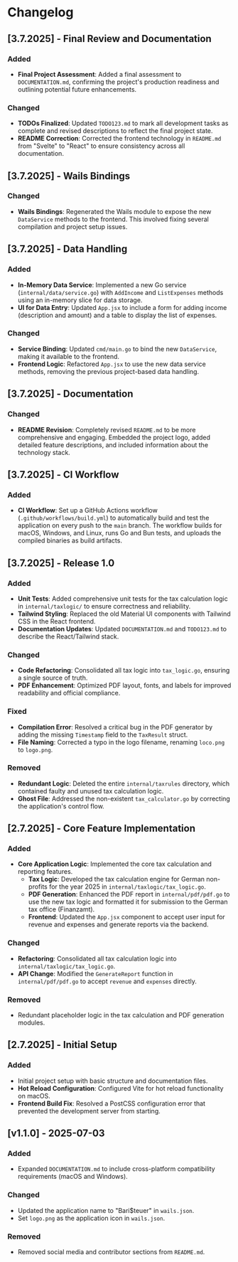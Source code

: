 # Changelog

## [3.7.2025] - Final Review and Documentation

### Added
- **Final Project Assessment**: Added a final assessment to `DOCUMENTATION.md`, confirming the project's production readiness and outlining potential future enhancements.

### Changed
- **TODOs Finalized**: Updated `TODO123.md` to mark all development tasks as complete and revised descriptions to reflect the final project state.
- **README Correction**: Corrected the frontend technology in `README.md` from "Svelte" to "React" to ensure consistency across all documentation.
## [3.7.2025] - Wails Bindings

### Changed
- **Wails Bindings**: Regenerated the Wails module to expose the new `DataService` methods to the frontend. This involved fixing several compilation and project setup issues.

## [3.7.2025] - Data Handling

### Added
- **In-Memory Data Service**: Implemented a new Go service (`internal/data/service.go`) with `AddIncome` and `ListExpenses` methods using an in-memory slice for data storage.
- **UI for Data Entry**: Updated `App.jsx` to include a form for adding income (description and amount) and a table to display the list of expenses.

### Changed
- **Service Binding**: Updated `cmd/main.go` to bind the new `DataService`, making it available to the frontend.
- **Frontend Logic**: Refactored `App.jsx` to use the new data service methods, removing the previous project-based data handling.

## [3.7.2025] - Documentation

### Changed
- **README Revision**: Completely revised `README.md` to be more comprehensive and engaging. Embedded the project logo, added detailed feature descriptions, and included information about the technology stack.

## [3.7.2025] - CI Workflow

### Added
- **CI Workflow**: Set up a GitHub Actions workflow (`.github/workflows/build.yml`) to automatically build and test the application on every push to the `main` branch. The workflow builds for macOS, Windows, and Linux, runs Go and Bun tests, and uploads the compiled binaries as build artifacts.

## [3.7.2025] - Release 1.0

### Added
- **Unit Tests**: Added comprehensive unit tests for the tax calculation logic in `internal/taxlogic/` to ensure correctness and reliability.
- **Tailwind Styling**: Replaced the old Material UI components with Tailwind CSS in the React frontend.
- **Documentation Updates**: Updated `DOCUMENTATION.md` and `TODO123.md` to describe the React/Tailwind stack.

### Changed
- **Code Refactoring**: Consolidated all tax logic into `tax_logic.go`, ensuring a single source of truth.
- **PDF Enhancement**: Optimized PDF layout, fonts, and labels for improved readability and official compliance.


### Fixed
- **Compilation Error**: Resolved a critical bug in the PDF generator by adding the missing `Timestamp` field to the `TaxResult` struct.
- **File Naming**: Corrected a typo in the logo filename, renaming `loco.png` to `logo.png`.

### Removed
- **Redundant Logic**: Deleted the entire `internal/taxrules` directory, which contained faulty and unused tax calculation logic.
- **Ghost File**: Addressed the non-existent `tax_calculator.go` by correcting the application's control flow.

## [2.7.2025] - Core Feature Implementation

### Added
- **Core Application Logic**: Implemented the core tax calculation and reporting features.
  - **Tax Logic**: Developed the tax calculation engine for German non-profits for the year 2025 in `internal/taxlogic/tax_logic.go`.
  - **PDF Generation**: Enhanced the PDF report in `internal/pdf/pdf.go` to use the new tax logic and formatted it for submission to the German tax office (Finanzamt).
  - **Frontend**: Updated the `App.jsx` component to accept user input for revenue and expenses and generate reports via the backend.

### Changed
- **Refactoring**: Consolidated all tax calculation logic into `internal/taxlogic/tax_logic.go`.
- **API Change**: Modified the `GenerateReport` function in `internal/pdf/pdf.go` to accept `revenue` and `expenses` directly.

### Removed
- Redundant placeholder logic in the tax calculation and PDF generation modules.

## [2.7.2025] - Initial Setup

### Added
- Initial project setup with basic structure and documentation files.
- **Hot Reload Configuration**: Configured Vite for hot reload functionality on macOS.
- **Frontend Build Fix**: Resolved a PostCSS configuration error that prevented the development server from starting.
## [v1.1.0] - 2025-07-03

### Added
- Expanded `DOCUMENTATION.md` to include cross-platform compatibility requirements (macOS and Windows).

### Changed
- Updated the application name to "Bari$teuer" in `wails.json`.
- Set `logo.png` as the application icon in `wails.json`.

### Removed
- Removed social media and contributor sections from `README.md`.